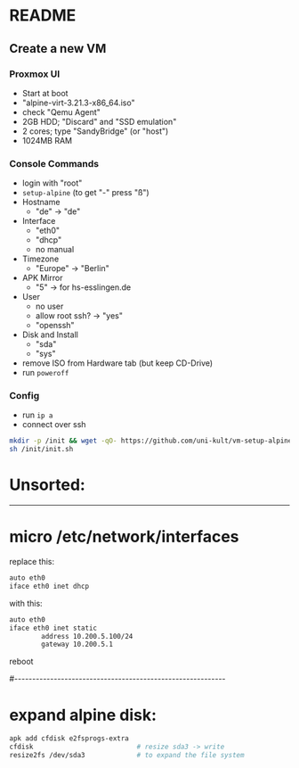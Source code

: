 # README

## Create a new VM


### Proxmox UI

* Start at boot
* "alpine-virt-3.21.3-x86\_64.iso"
* check "Qemu Agent"
* 2GB HDD; "Discard" and "SSD emulation"
* 2 cores; type "SandyBridge" (or "host")
* 1024MB RAM

### Console Commands

* login with "root"
* `setup-alpine` (to get "-" press "ß")
* Hostname
    * "de" -> "de"
* Interface
    * "eth0"
    * "dhcp"
    * no manual
* Timezone
    * "Europe" -> "Berlin"
* APK Mirror
    * "5" -> for hs-esslingen.de
* User
    * no user
    * allow root ssh? -> "yes"
    * "openssh"
* Disk and Install
    * "sda"
    * "sys"
* remove ISO from Hardware tab (but keep CD-Drive)
* run `poweroff`

### Config

* run `ip a`
* connect over ssh

```sh
mkdir -p /init && wget -qO- https://github.com/uni-kult/vm-setup-alpine/tarball/main | tar -xz --strip-components=1 -f - -C /init
sh /init/init.sh
```

# Unsorted:
--------------------------------



# micro /etc/network/interfaces
replace this:
```sh
auto eth0
iface eth0 inet dhcp
```

with this:
```sh
auto eth0
iface eth0 inet static
        address 10.200.5.100/24
        gateway 10.200.5.1
```
reboot



#-----------------------------------------------------------
# expand alpine disk:
```sh
apk add cfdisk e2fsprogs-extra
cfdisk                          # resize sda3 -> write
resize2fs /dev/sda3             # to expand the file system
```
